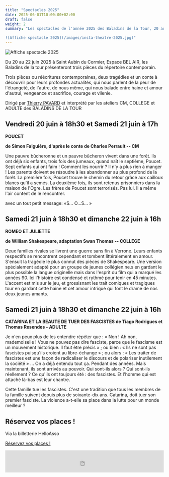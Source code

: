 ```yaml
---
title: "Spectacles 2025"
date: 2025-06-01T10:00:00+02:00
draft: false
weight: 2
summary: "Les spectacles de l'année 2025 des Baladins de la Tour, 20 au 22 juin, à l'Espace Bel Air (Saint Aubin du Cormier)

![Affiche spectacle 2025](/images/insta-theatre-2025.jpg)"
---
```


![Affiche spectacle 2025](/images/insta-theatre-2025.jpg)

Du 20 au 22 juin 2025 à Saint Aubin du Cormier, Espace BEL AIR, les Baladins de la tour présenteront trois pièces du répertoire contemporain.

Trois pièces ou réécritures contemporaines, deux tragédies et un conte à découvrir pour leurs profondes actualités, qui nous parlent de la peur de l'étrangeté, de l'autre, de nous même, qui nous balade entre haine et amour d'autrui, vengeance et sacrifice, courage et vilenie.

Dirigé par [Thierry PAVARD](https://pavardthierry.wixsite.com/thierry-pavard) et interprété par les ateliers CM, COLLEGE et ADULTE des BALADINS DE LA TOUR

## Vendredi 20 juin à 18h30 et Samedi 21 juin à 17h

**POUCET**

**de Simon Falguière, d'après le conte de Charles Perrault -- CM**

Une pauvre bûcheronne et un pauvre bûcheron vivent dans une forêt. Ils ont déjà six enfants, trois fois des jumeaux, quand naît le septième, Poucet. Sept enfants qui ont faim ! Comment les nourrir ? Il n'y a plus rien à manger ! Les parents doivent se résoudre à les abandonner au plus profond de la forêt. La première fois, Poucet trouve le chemin du retour grâce aux cailloux blancs qu'il a semés. La deuxième fois, ils sont retenus prisonniers dans la maison de l'Ogre. Les frères de Poucet sont terrorisés. Pas lui. Il a même l'air content de le rencontrer.

avec un tout petit message: «S... O...S... »

## Samedi 21 juin à 18h30 et dimanche 22 juin à 16h

**ROMEO ET JULIETTE**

**de William Shakespeare, adaptation Swan Thomas -- COLLEGE**

Deux familles rivales se livrent une guerre sans fin à Verrone. Leurs enfants respectifs se rencontrent cependant et tombent littéralement en amour. S'ensuit la tragédie le plus connut des pièces de Shakespeare. Une version spécialement adapté pour un groupe de jeunes collégien.ne.s en gardant le plus possible la langue originelle mais dans l'esprit du film qui a marqué les années 90. Ici l'histoire est condensé et rythmé pour tenir en 45 minutes. L'accent est mis sur le jeu, et grossisnant les trait comiques et tragiques tour en gardant cette haine et cet amour intriqué qui font le drame de nos deux jeunes amants.

## Samedi 21 juin à 18h30 et dimanche 22 juin à 16h

**CATARINA ET LA BEAUTE DE TUER DES FASCISTES de Tiago Rodrigues et Thomas Resendes - ADULTE**

Je n'en peux plus de les entendre répéter que : « Non ! Ah non, mademoiselle ! Vous ne pouvez pas dire fasciste, parce que le fascisme est un mouvement historique. Il faut être précis » ; ou bien : « Ils ne sont pas fascistes puisqu'ils croient au libre-échange » ; ou alors : « Les traiter de fascistes est une façon de radicaliser le discours et de polariser inutilement la société » ... On a déjà entendu tout ça. Pendant des années. Mais maintenant, ils sont arrivés au pouvoir. Qui sont-ils alors ? Qui sont-ils réellement ? Ce qu'ils ont toujours été : des fascistes. Et l'homme qui est attaché là-bas est leur chantre.

Cette famille tue les fascistes. C'est une tradition que tous les membres de la famille suivent depuis plus de soixante-dix ans. Catarina, doit tuer son premier fasciste. La violence a-t-elle sa place dans la lutte pour un monde meilleur ?


## Réservez vos places !

Via la billetterie HelloAsso

<a href="https://www.helloasso.com/associations/les-baladins-de-la-tour-35/evenements/spectacle-2025/" class="btn btn-primary" target="_blank">Réservez vos places !</a>

<iframe id="haWidget" allowtransparency="true" src="https://www.helloasso.com/associations/les-baladins-de-la-tour-35/evenements/spectacle-2025/widget-bouton" style="width: 100%; height: 70px; border: none;" onload="window.addEventListener( 'message', e => { const dataHeight = e.data.height; const haWidgetElement = document.getElementById('haWidget'); haWidgetElement.height = dataHeight + 'px'; } )"></iframe>



